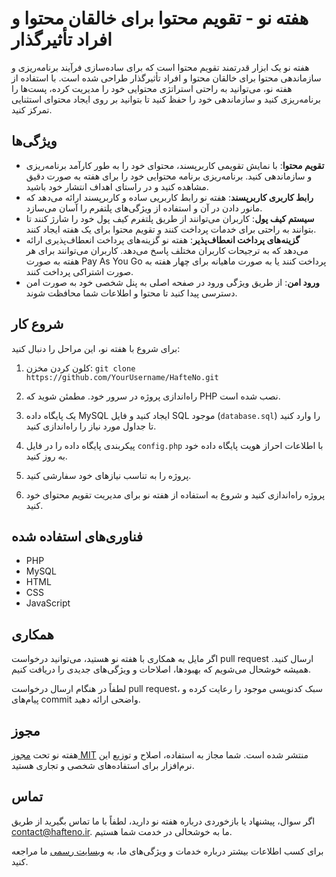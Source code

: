 # هفته نو - تقویم محتوا برای خالقان محتوا و افراد تأثیرگذار

هفته نو یک ابزار قدرتمند تقویم محتوا است که برای ساده‌سازی فرآیند برنامه‌ریزی و سازماندهی محتوا برای خالقان محتوا و افراد تأثیرگذار طراحی شده است. با استفاده از هفته نو، می‌توانید به راحتی استراتژی محتوایی خود را مدیریت کرده، پست‌ها را برنامه‌ریزی کنید و سازماندهی خود را حفظ کنید تا بتوانید بر روی ایجاد محتوای استثنایی تمرکز کنید.

## ویژگی‌ها

- **تقویم محتوا**: با نمایش تقویمی کاربرپسند، محتوای خود را به طور کارآمد برنامه‌ریزی و سازماندهی کنید. برنامه‌ریزی برنامه محتوایی خود را برای هفته به صورت دقیق مشاهده کنید و در راستای اهداف انتشار خود باشید.
- **رابط کاربری کاربرپسند**: هفته نو رابط کاربریی ساده و کاربرپسند ارائه می‌دهد که مانور دادن در آن و استفاده از ویژگی‌های پلتفرم را آسان می‌سازد.
- **سیستم کیف پول**: کاربران می‌توانند از طریق پلتفرم کیف پول خود را شارژ کنند تا بتوانند به راحتی برای خدمات پرداخت کنند و تقویم محتوا برای یک هفته ایجاد کنند.
- **گزینه‌های پرداخت انعطاف‌پذیر**: هفته نو گزینه‌های پرداخت انعطاف‌پذیری ارائه می‌دهد که به ترجیحات کاربران مختلف پاسخ می‌دهد. کاربران می‌توانند برای هر هفته به صورت Pay As You Go پرداخت کنند یا به صورت ماهیانه برای چهار هفته به صورت اشتراکی پرداخت کنند.
- **ورود امن**: از طریق ویژگی ورود در صفحه اصلی به پنل شخصی خود به صورت امن دسترسی پیدا کنید تا محتوا و اطلاعات شما محافظت شوند.

## شروع کار

برای شروع با هفته نو، این مراحل را دنبال کنید:

1. کلون کردن مخزن: ```git clone https://github.com/YourUsername/HafteNo.git```

2. راه‌اندازی پروژه در سرور خود. مطمئن شوید که PHP نصب شده است.

3. یک پایگاه داده MySQL ایجاد کنید و فایل SQL موجود (`database.sql`) را وارد کنید تا جداول مورد نیاز را راه‌اندازی کنید.

4. پیکربندی پایگاه داده را در فایل `config.php` با اطلاعات احراز هویت پایگاه داده خود به روز کنید.

5. پروژه را به تناسب نیازهای خود سفارشی کنید.

6. پروژه راه‌اندازی کنید و شروع به استفاده از هفته نو برای مدیریت تقویم محتوای خود کنید.

## فناوری‌های استفاده شده

- PHP
- MySQL
- HTML
- CSS
- JavaScript

## همکاری

اگر مایل به همکاری با هفته نو هستید، می‌توانید درخواست pull request ارسال کنید. همیشه خوشحال می‌شویم که بهبودها، اصلاحات و ویژگی‌های جدیدی را دریافت کنیم.

لطفاً در هنگام ارسال درخواست pull request، سبک کدنویسی موجود را رعایت کرده و پیام‌های commit واضحی ارائه دهید.

## مجوز

هفته نو تحت [مجوز MIT](LICENSE) منتشر شده است. شما مجاز به استفاده، اصلاح و توزیع این نرم‌افزار برای استفاده‌های شخصی و تجاری هستید.

## تماس

اگر سوال، پیشنهاد یا بازخوردی درباره هفته نو دارید، لطفاً با ما تماس بگیرید از طریق [contact@hafteno.ir](mailto:contact@hafteno.ir). ما به خوشحالی در خدمت شما هستیم.

برای کسب اطلاعات بیشتر درباره خدمات و ویژگی‌های ما، به [وبسایت رسمی](https://www.hafteno.ir) ما مراجعه کنید.
